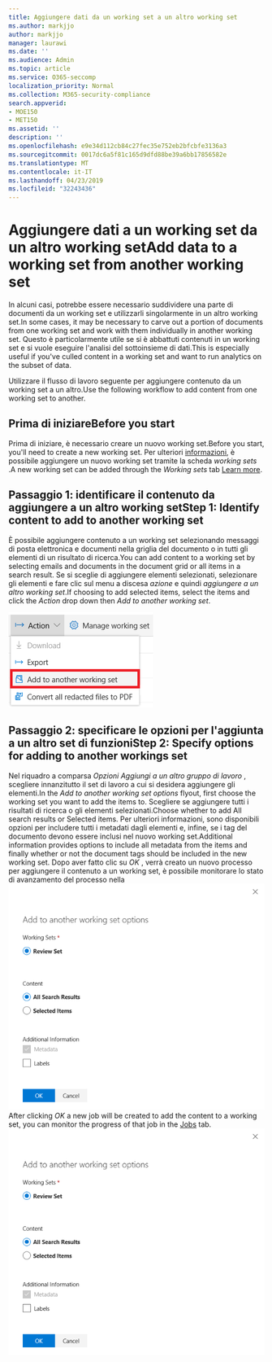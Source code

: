 ```yaml
---
title: Aggiungere dati da un working set a un altro working set
ms.author: markjjo
author: markjjo
manager: laurawi
ms.date: ''
ms.audience: Admin
ms.topic: article
ms.service: O365-seccomp
localization_priority: Normal
ms.collection: M365-security-compliance
search.appverid:
- MOE150
- MET150
ms.assetid: ''
description: ''
ms.openlocfilehash: e9e34d112cb84c27fec35e752eb2bfcbfe3136a3
ms.sourcegitcommit: 0017dc6a5f81c165d9dfd88be39a6bb17856582e
ms.translationtype: MT
ms.contentlocale: it-IT
ms.lasthandoff: 04/23/2019
ms.locfileid: "32243436"
---
```

# <a name="add-data-to-a-working-set-from-another-working-set"></a><span data-ttu-id="4023e-102">Aggiungere dati a un working set da un altro working set</span><span class="sxs-lookup"><span data-stu-id="4023e-102">Add data to a working set from another working set</span></span>
<span data-ttu-id="4023e-103">In alcuni casi, potrebbe essere necessario suddividere una parte di documenti da un working set e utilizzarli singolarmente in un altro working set.</span><span class="sxs-lookup"><span data-stu-id="4023e-103">In some cases, it may be necessary to carve out a portion of documents from one working set and work with them individually in another working set.</span></span>  <span data-ttu-id="4023e-104">Questo è particolarmente utile se si è abbattuti contenuti in un working set e si vuole eseguire l'analisi del sottoinsieme di dati.</span><span class="sxs-lookup"><span data-stu-id="4023e-104">This is especially useful if you've culled content in a working set and want to run analytics on the subset of data.</span></span>

<span data-ttu-id="4023e-105">Utilizzare il flusso di lavoro seguente per aggiungere contenuto da un working set a un altro.</span><span class="sxs-lookup"><span data-stu-id="4023e-105">Use the following workflow to add content from one working set to another.</span></span>

## <a name="before-you-start"></a><span data-ttu-id="4023e-106">Prima di iniziare</span><span class="sxs-lookup"><span data-stu-id="4023e-106">Before you start</span></span>
<span data-ttu-id="4023e-107">Prima di iniziare, è necessario creare un nuovo working set.</span><span class="sxs-lookup"><span data-stu-id="4023e-107">Before you start, you'll need to create a new working set.</span></span>  <span data-ttu-id="4023e-108">Per ulteriori [informazioni](https://docs.microsoft.com/en-us/office365/securitycompliance/compliance20/managing-working-sets), è possibile aggiungere un nuovo working set tramite la scheda *working sets* .</span><span class="sxs-lookup"><span data-stu-id="4023e-108">A new working set can be added through the *Working sets* tab [Learn more](https://docs.microsoft.com/en-us/office365/securitycompliance/compliance20/managing-working-sets).</span></span>

## <a name="step-1-identify-content-to-add-to-another-working-set"></a><span data-ttu-id="4023e-109">Passaggio 1: identificare il contenuto da aggiungere a un altro working set</span><span class="sxs-lookup"><span data-stu-id="4023e-109">Step 1: Identify content to add to another working set</span></span>
<span data-ttu-id="4023e-110">È possibile aggiungere contenuto a un working set selezionando messaggi di posta elettronica e documenti nella griglia del documento o in tutti gli elementi di un risultato di ricerca.</span><span class="sxs-lookup"><span data-stu-id="4023e-110">You can add content to a working set by selecting emails and documents in the document grid or all items in a search result.</span></span>  <span data-ttu-id="4023e-111">Se si sceglie di aggiungere elementi selezionati, selezionare gli elementi e fare clic sul menu a discesa *azione* e quindi *aggiungere a un altro working set*.</span><span class="sxs-lookup"><span data-stu-id="4023e-111">If choosing to add selected items, select the items and click the *Action* drop down then *Add to another working set*.</span></span>

![Aggiungi a un altro working set](../media/64f2a4d4-eba3-4ab3-a3ba-d519feea3142.png)

## <a name="step-2-specify-options-for-adding-to-another-workings-set"></a><span data-ttu-id="4023e-113">Passaggio 2: specificare le opzioni per l'aggiunta a un altro set di funzioni</span><span class="sxs-lookup"><span data-stu-id="4023e-113">Step 2: Specify options for adding to another workings set</span></span>
<span data-ttu-id="4023e-114">Nel riquadro a comparsa *Opzioni Aggiungi a un altro gruppo di lavoro* , scegliere innanzitutto il set di lavoro a cui si desidera aggiungere gli elementi.</span><span class="sxs-lookup"><span data-stu-id="4023e-114">In the *Add to another working set options* flyout, first choose the working set you want to add the items to.</span></span>  <span data-ttu-id="4023e-115">Scegliere se aggiungere tutti i risultati di ricerca o gli elementi selezionati.</span><span class="sxs-lookup"><span data-stu-id="4023e-115">Choose whether to add All search results or Selected items.</span></span>  <span data-ttu-id="4023e-116">Per ulteriori informazioni, sono disponibili opzioni per includere tutti i metadati dagli elementi e, infine, se i tag del documento devono essere inclusi nel nuovo working set.</span><span class="sxs-lookup"><span data-stu-id="4023e-116">Additional information provides options to include all metadata from the items and finally whether or not the document tags should be included in the new working set.</span></span>  <span data-ttu-id="4023e-117">Dopo aver fatto clic su *OK* , verrà creato un nuovo processo per aggiungere il contenuto a un working set, è possibile monitorare lo stato di avanzamento del processo nella ![scheda [processi](https://docs.microsoft.com/en-us/office365/securitycompliance/compliance20/managing-jobs-ediscovery20) . aggiungere a un altro working set](../media/6440ee44-68fd-44d7-b43a-3a477345525c.png)</span><span class="sxs-lookup"><span data-stu-id="4023e-117">After clicking *OK* a new job will be created to add the content to a working set, you can monitor the progress of that job in the [Jobs](https://docs.microsoft.com/en-us/office365/securitycompliance/compliance20/managing-jobs-ediscovery20) tab. ![Add to another working set](../media/6440ee44-68fd-44d7-b43a-3a477345525c.png)</span></span>
